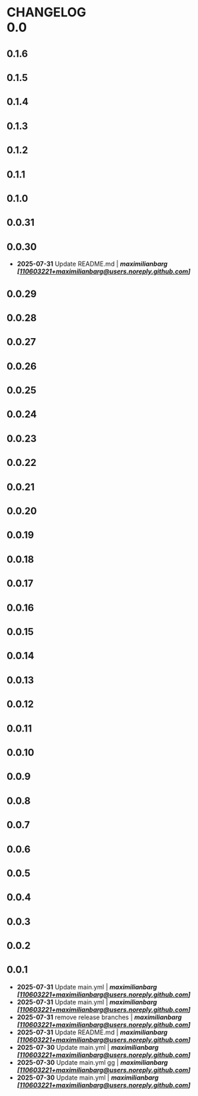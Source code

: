 # CHANGELOG<br>0.0
## 0.1.6
## 0.1.5
## 0.1.4
## 0.1.3
## 0.1.2
## 0.1.1
## 0.1.0
## 0.0.31
## 0.0.30
- **2025-07-31** Update README.md | ***maximilianbarg [110603221+maximilianbarg@users.noreply.github.com]***
## 0.0.29
## 0.0.28
## 0.0.27
## 0.0.26
## 0.0.25
## 0.0.24
## 0.0.23
## 0.0.22
## 0.0.21
## 0.0.20
## 0.0.19
## 0.0.18
## 0.0.17
## 0.0.16
## 0.0.15
## 0.0.14
## 0.0.13
## 0.0.12
## 0.0.11
## 0.0.10
## 0.0.9
## 0.0.8
## 0.0.7
## 0.0.6
## 0.0.5
## 0.0.4
## 0.0.3
## 0.0.2
## 0.0.1
- **2025-07-31** Update main.yml | ***maximilianbarg [110603221+maximilianbarg@users.noreply.github.com]***
- **2025-07-31** Update main.yml | ***maximilianbarg [110603221+maximilianbarg@users.noreply.github.com]***
- **2025-07-31** remove release branches | ***maximilianbarg [110603221+maximilianbarg@users.noreply.github.com]***
- **2025-07-31** Update README.md | ***maximilianbarg [110603221+maximilianbarg@users.noreply.github.com]***
- **2025-07-30** Update main.yml | ***maximilianbarg [110603221+maximilianbarg@users.noreply.github.com]***
- **2025-07-30** Update main.yml gg | ***maximilianbarg [110603221+maximilianbarg@users.noreply.github.com]***
- **2025-07-30** Update main.yml | ***maximilianbarg [110603221+maximilianbarg@users.noreply.github.com]***
